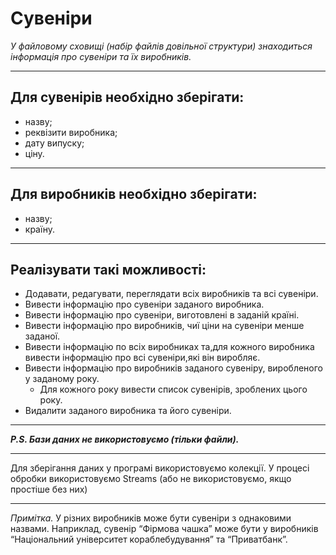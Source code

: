 #                                  Сувеніри 
  *У файловому сховищі (набір файлів довільної структури) знаходиться інформація про сувеніри та їх виробників.*
___
 ##  Для сувенірів необхідно зберігати:
-  назву;
-  реквізити виробника;
-  дату випуску;
-  ціну.
___
##  Для виробників необхідно зберігати:
-  назву;
-  країну.
___
##  Реалізувати такі можливості:
- Додавати, редагувати, переглядати всіх виробників та всі сувеніри.
- Вивести інформацію про сувеніри заданого виробника.
- Вивести інформацію про сувеніри, виготовлені в заданій країні.
- Вивести інформацію про виробників, чиї ціни на сувеніри менше заданої.
- Вивести інформацію по всіх виробниках та,для кожного виробника вивести інформацію про всі сувеніри,які він виробляє.
- Вивести інформацію про виробників заданого сувеніру, виробленого у заданому року. 
   -  Для кожного року вивести список сувенірів, зроблених цього року.
- Видалити заданого виробника та його сувеніри.
___
***P.S. Бази даних не використовуємо (тільки файли).***
___
Для зберігання даних у програмі використовуємо колекції. У процесі обробки використовуємо
Streams (або не використовуємо, якщо простіше без них)
___
*Примітка.* У різних виробників може бути сувеніри з однаковими назвами. Наприклад, сувенір “Фірмова чашка” може бути у
 виробників “Національний університет кораблебудування” та “Приватбанк”.
